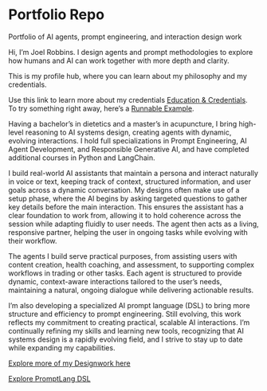 # Portfolio Repo
Portfolio of AI agents, prompt engineering, and interaction design work

Hi, I’m Joel Robbins. I design agents and prompt methodologies to explore how humans and AI can work together with more depth and clarity.  

This is my profile hub, where you can learn about my philosophy and my credentials.  

Use this link to learn more about my credentials [Education & Credentials](link).  
To try something right away, here’s a [Runnable Example](link-to-example).  

Having a bachelor’s in dietetics and a master’s in acupuncture, I bring high-level reasoning to AI systems design, creating agents with dynamic, evolving interactions. I hold full specializations in Prompt Engineering, AI Agent Development, and Responsible Generative AI, and have completed additional courses in Python and LangChain.

I build real-world AI assistants that maintain a persona and interact naturally in voice or text, keeping track of context, structured information, and user goals across a dynamic conversation. My designs often make use of a setup phase, where the AI begins by asking targeted questions to gather key details before the main interaction. This ensures the assistant has a clear foundation to work from, allowing it to hold coherence across the session while adapting fluidly to user needs. The agent then acts as a living, responsive partner, helping the user in ongoing tasks while evolving with their workflow.

The agents I build serve practical purposes, from assisting users with content creation, health coaching, and assessment, to supporting complex workflows in trading or other tasks. Each agent is structured to provide dynamic, context-aware interactions tailored to the user’s needs, maintaining a natural, ongoing dialogue while delivering actionable results.

I’m also developing a specialized AI prompt language (DSL) to bring more structure and efficiency to prompt engineering. Still evolving, this work reflects my commitment to creating practical, scalable AI interactions. I’m continually refining my skills and learning new tools, recognizing that AI systems design is a rapidly evolving field, and I strive to stay up to date while expanding my capabilities.

[Explore more of my Designwork here](link-to-repo)

[Explore PromptLang DSL](link-to-repo)
